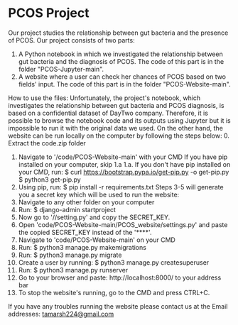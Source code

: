 # PCOS Project

Our project studies the relationship between gut bacteria and the presence of PCOS. Our project consists of two parts:
1. A Python notebook in which we investigated the relationship between gut bacteria and the diagnosis of PCOS. The code of this part is in the folder "PCOS-Jupyter-main". 
2. A website where a user can check her chances of PCOS based on two fields' input. The code of this part is in the folder "PCOS-Website-main".

How to use the files:
Unfortunately, the project's notebook, which investigates the relationship between gut bacteria and PCOS diagnosis, is based on a confidential dataset of DayTwo company.
Therefore, it is possible to browse the notebook code and its outputs using Jupyter but it is impossible to run it with the original data we used.
On the other hand, the website can be run locally on the computer by following the steps below:
0. Extract the code.zip folder
1. Navigate to '/code/PCOS-Website-main' with your CMD
If you have pip installed on your computer, skip 1.a
1.a. If you don't have pip installed on your CMD, run: 
$ curl https://bootstrap.pypa.io/get-pip.py -o get-pip.py
$ python3 get-pip.py
2. Using pip, run: $ pip install -r requirements.txt
Steps 3-5 will generate you a secret key which will be used to run the website:
3. Navigate to any other folder on your computer 
4. Run: $ django-admin startproject <name of the project> 
5. Now go to '<name of the project>/<name of the project>/setting.py' and copy the SECRET_KEY.
6. Open 'code/PCOS-Website-main/PCOS_website/settings.py' and paste the copied SECRET_KEY instead of the '****'.
7. Navigate to 'code/PCOS-Website-main' on your CMD
8. Run: $ python3 manage.py makemigrations
9. Run: $ python3 manage.py migrate
10. Create a user by running: $ python3 manage.py createsuperuser
11. Run: $ python3 manage.py runserver 
12. Go to your browser and paste: http://localhost:8000/ to 
your address bar
13. To stop the website's running, go to the CMD and press CTRL+C.

If you have any troubles running the website please contact us at the Email addresses: tamarsh224@gmail.com
